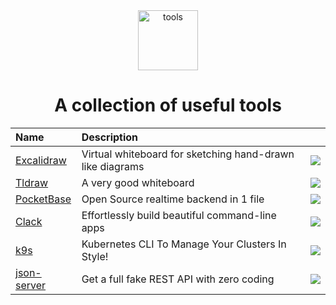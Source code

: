 <div align="center">
  <img width="96" height="96" src="https://img.icons8.com/ios/100/maintenance--v1.png" alt="tools"/>
  <h1>A collection of useful tools</h1>
</div>

<div align="center">

| Name | Description |     |
| :--- | :---------- | --- |
| [Excalidraw](https://excalidraw.com/)  | Virtual whiteboard for sketching hand-drawn like diagrams | [<img src="https://img.icons8.com/windows/32/github.png">](https://github.com/excalidraw/excalidraw) |
| [Tldraw](https://www.tldraw.com/) | A very good whiteboard | [<img src="https://img.icons8.com/windows/32/github.png">](https://github.com/tldraw/tldraw) |
| [PocketBase](https://pocketbase.io/) | Open Source realtime backend in 1 file | [<img src="https://img.icons8.com/windows/32/github.png">](https://github.com/pocketbase/pocketbase) |
| [Clack](https://www.clack.cc/) | Effortlessly build beautiful command-line apps | [<img src="https://img.icons8.com/windows/32/github.png">](https://github.com/natemoo-re/clack) |
| [k9s](https://k9scli.io/) | Kubernetes CLI To Manage Your Clusters In Style! | [<img src="https://img.icons8.com/windows/32/github.png">](https://github.com/derailed/k9s) |
| [json-server](https://github.com/typicode/json-server) | Get a full fake REST API with zero coding | [<img src="https://img.icons8.com/windows/32/github.png">](https://github.com/typicode/json-server) |

</div>
